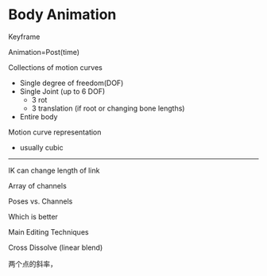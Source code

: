 # Body Animation

Keyframe

Animation=Post(time)

Collections of motion curves

- Single degree of freedom(DOF)
- Single Joint (up to 6 DOF)
  - 3 rot
  - 3 translation (if root or changing bone lengths)
- Entire body

Motion curve representation

- usually cubic

---

IK can change length of link

Array of channels



Poses vs. Channels

Which is better 

Main Editing Techniques

Cross Dissolve (linear blend)

两个点的斜率，